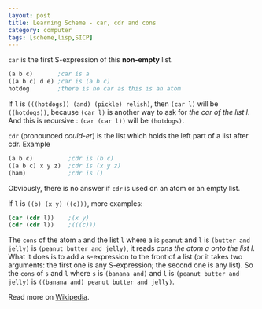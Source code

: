 ```yaml
---
layout: post
title: Learning Scheme - car, cdr and cons
category: computer
tags: [scheme,lisp,SICP]
---
```


`car` is the first S-expression of this **non-empty** list. 

```scheme
(a b c)       ;car is a
((a b c) d e) ;car is (a b c)
hotdog        ;there is no car as this is an atom
```

If `l` is `(((hotdogs)) (and) (pickle) relish)`, then `(car l)` will be `((hotdogs))`, because `(car l)` is another way to ask for *the car of the list l*. And this is recursive : `(car (car l))` will be `(hotdogs)`.

`cdr` (pronounced *could-er*) is the list which holds the left part of a list after cdr. Example

```scheme
(a b c)          ;cdr is (b c)
((a b c) x y z)  ;cdr is (x y z)
(ham)            ;cdr is ()
```
Obviously, there is no answer if `cdr` is used on an atom or an empty list.

If `l` is `((b) (x y) ((c)))`, more examples:

```scheme
(car (cdr l))    ;(x y)
(cdr (cdr l))    ;(((c)))
```

The `cons` of the atom `a` and the list `l` where a is `peanut` and`l` is `(butter and jelly)` is `(peanut butter and jelly)`, it reads *cons the atom a onto the list l*. What it does is to add a s-expression to the front of a list (or it takes two arguments:the first one is any S-expression; the second one is any list). So the `cons` of `s` and `l` where `s` is `(banana and)` and `l` is `(peanut butter and jelly)` is `((banana and) peanut butter and jelly)`.

Read more on [Wikipedia](http://en.wikipedia.org/wiki/CAR_and_CDR).



